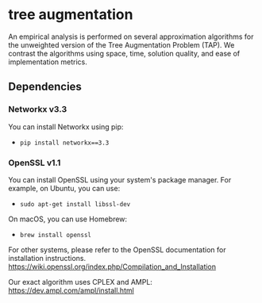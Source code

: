 # tree augmentation
An empirical analysis is performed on several approximation algorithms for the unweighted version of the Tree Augmentation Problem (TAP). We contrast the algorithms using space, time, solution quality, and ease of implementation metrics.

## Dependencies
### Networkx v3.3
You can install Networkx using pip:
 - `pip install networkx==3.3`
### OpenSSL v1.1
You can install OpenSSL using your system's package manager. For example, on Ubuntu, you can use:
 - `sudo apt-get install libssl-dev`

On macOS, you can use Homebrew:
 - `brew install openssl`

For other systems, please refer to the OpenSSL documentation for installation instructions.
https://wiki.openssl.org/index.php/Compilation_and_Installation

Our exact algorithm uses CPLEX and AMPL:
https://dev.ampl.com/ampl/install.html
